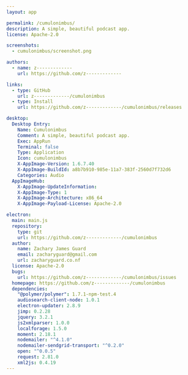 ```yaml
---
layout: app

permalink: /cumulonimbus/
description: A simple, beautiful podcast app.
license: Apache-2.0

screenshots:
  - cumulonimbus/screenshot.png

authors:
  - name: z-------------
    url: https://github.com/z-------------

links:
  - type: GitHub
    url: z-------------/cumulonimbus
  - type: Install
    url: https://github.com/z-------------/cumulonimbus/releases

desktop:
  Desktop Entry:
    Name: Cumulonimbus
    Comment: A simple, beautiful podcast app.
    Exec: AppRun
    Terminal: false
    Type: Application
    Icon: cumulonimbus
    X-AppImage-Version: 1.6.7.40
    X-AppImage-BuildId: a8b7b910-985e-11a7-383f-2560d7f732d6
    Categories: Audio
  AppImageHub:
    X-AppImage-UpdateInformation: 
    X-AppImage-Type: 1
    X-AppImage-Architecture: x86_64
    X-AppImage-Payload-License: Apache-2.0

electron:
  main: main.js
  repository:
    type: git
    url: https://github.com/z-------------/cumulonimbus
  author:
    name: Zachary James Guard
    email: zacharyguard@gmail.com
    url: zacharyguard.co.nf
  license: Apache-2.0
  bugs:
    url: https://github.com/z-------------/cumulonimbus/issues
  homepage: https://github.com/z-------------/cumulonimbus
  dependencies:
    "@polymer/polymer": 1.7.1-npm-test.4
    audiosearch-client-node: 1.0.1
    electron-updater: 2.8.9
    jimp: 0.2.28
    jquery: 3.2.1
    js2xmlparser: 1.0.0
    localforage: 1.5.0
    moment: 2.18.1
    nodemailer: "^4.1.0"
    nodemailer-sendgrid-transport: "^0.2.0"
    open: "^0.0.5"
    request: 2.81.0
    xml2js: 0.4.19
---
```

